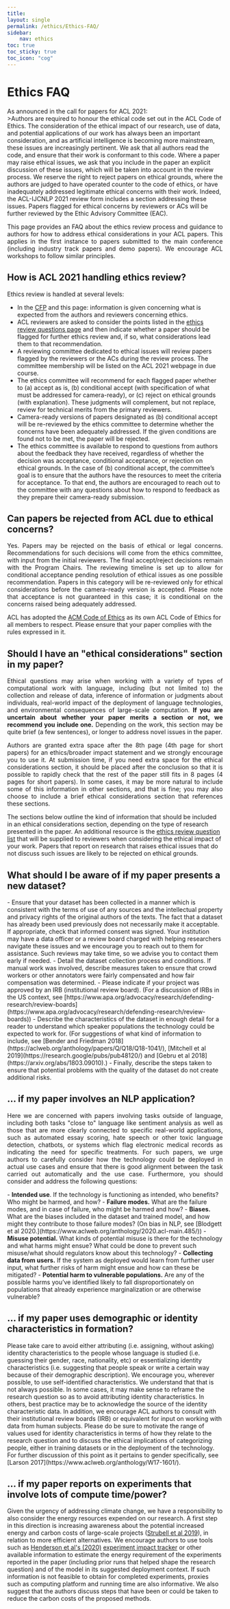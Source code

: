 ```yaml
---
title: 
layout: single
permalink: /ethics/Ethics-FAQ/
sidebar: 
    nav: ethics 
toc: true
toc_sticky: true
toc_icon: "cog"
---
```


<h1>Ethics FAQ</h1>
As announced in the call for papers for ACL 2021:<br/>
>Authors are required to honour the ethical code set out in the ACL Code of Ethics. The consideration of the ethical impact of our research, use of data, and potential applications of our work has always been an important consideration, and as artificial intelligence is becoming more mainstream, these issues are increasingly pertinent. We ask that all authors read the code, and ensure that their work is conformant to this code. Where a paper may raise ethical issues, we ask that you include in the paper an explicit discussion of these issues, which will be taken into account in the review process. We reserve the right to reject papers on ethical grounds, where the authors are judged to have operated counter to the code of ethics, or have inadequately addressed legitimate ethical concerns with their work. Indeed, the ACL-IJCNLP 2021 review form includes a section addressing these issues. Papers flagged for ethical concerns by reviewers or ACs will be further reviewed by the Ethic Advisory Committee (EAC).

<p align="justify">This page provides an FAQ about the ethics review process and guidance to authors for how to address ethical considerations in your ACL papers. This applies in the first instance to papers submitted to the main conference (including industry track papers and demo papers). We encourage ACL workshops to follow similar principles.</p>

## **How is ACL 2021 handling ethics review?**
Ethics review is handled at several levels:
- In the [CFP](https://2021.aclweb.org/calls/papers/) and this page: information is given concerning what is expected from the authors and reviewers concerning ethics.
- ACL reviewers are asked to consider the points listed in the [ethics review questions page](https://2021.aclweb.org/ethics/Ethics-review-questions/) and then indicate whether a paper should be flagged for further ethics review and, if so, what considerations lead them to that recommendation.
- A reviewing committee dedicated to ethical issues will review papers flagged by the reviewers or the ACs during the review process. The committee membership will be listed on the ACL 2021 webpage in due course.
- The ethics committee will recommend for each flagged paper whether to (a) accept as is, (b) conditional accept (with specification of what must be addressed for camera-ready), or (c) reject on ethical grounds (with explanation). These judgments will complement, but not replace, review for technical merits from the primary reviewers.
- Camera-ready versions of papers designated as (b) conditional accept will be re-reviewed by the ethics committee to determine whether the concerns have been adequately addressed. If the given conditions are found not to be met, the paper will be rejected. 
- The ethics committee is available to respond to questions from authors about the feedback they have received, regardless of whether the decision was acceptance, conditional acceptance, or rejection on ethical grounds. In the case of (b) conditional accept, the committee’s goal is to ensure that the authors have the resources to meet the criteria for acceptance. To that end, the authors are encouraged to reach out to the committee with any questions about how to respond to feedback as they prepare their camera-ready submission.

<h2><b>Can papers be rejected from ACL due to ethical concerns?</b></h2>
<p align="justify">Yes. Papers may be rejected on the basis of ethical or legal concerns. Recommendations for such decisions will come from the ethics committee, with input from the initial reviewers. The final accept/reject decisions remain with the Program Chairs. The reviewing timeline is set up to allow for conditional acceptance pending resolution of ethical issues as one possible recommendation. Papers in this category will be re-reviewed only for ethical considerations before the camera-ready version is accepted. Please note that acceptance is not guaranteed in this case; it is conditional on the concerns raised being adequately addressed.</p>

ACL has adopted the [ACM Code of Ethics](https://www.acm.org/code-of-ethics) as its own ACL Code of Ethics for all members to respect. Please ensure that your paper complies with the rules expressed in it.

<h2><b>Should I have an "ethical considerations" section in my paper?</b></h2>
<p align="justify">Ethical questions may arise when working with a variety of types of computational work with language, including (but not limited to) the collection and release of data, inference of information or judgments about individuals, real-world impact of the deployment of language technologies, and environmental consequences of large-scale computation. <b>If you are uncertain about whether your paper merits a section or not, we recommend you include one.</b> Depending on the work, this section may be quite brief (a few sentences), or longer to address novel issues in the paper. </p>

<p align="justify">Authors are granted extra space after the 8th page (4th page for short papers) for an ethics/broader impact statement and we strongly encourage you to use it. At submission time, if you need extra space for the ethical considerations section, it should be placed after the conclusion so that it is possible to rapidly check that the rest of the paper still fits in 8 pages (4 pages for short papers). In some cases, it may be more natural to include some of this information in other sections, and that is fine; you may also choose to include a brief ethical considerations section that references these sections.</p>

The sections below outline the kind of information that should be included in an ethical considerations section, depending on the type of research presented in the paper. An additional resource is the [ethics review question list](https://2021.aclweb.org/ethics/Ethics-review-questions/) that will be supplied to reviewers when considering the ethical impact of your work. Papers that report on research that raises ethical issues that do not discuss such issues are likely to be rejected on ethical grounds.

<h2><b>What should I be aware of if my paper presents a new dataset?</b></h2>
- Ensure that your dataset has been collected in a manner which is consistent with the terms of use of any sources and the intellectual property and privacy rights of the original authors of the texts. The fact that a dataset has already been used previously does not necessarily make it acceptable. If appropriate, check that informed consent was signed. Your institution may have a data officer or a review board charged with helping researchers navigate these issues and we encourage you to reach out to them for assistance. Such reviews may take time, so we advise you to contact them early if needed.
- Detail the dataset collection process and conditions. If manual work was involved, describe measures taken to ensure that crowd workers or other annotators were fairly compensated and how fair compensation was determined.
- Please indicate if your project was approved by an IRB (institutional review board). (For a discussion of IRBs in the US context, see [https://www.apa.org/advocacy/research/defending-research/review-boards](https://www.apa.org/advocacy/research/defending-research/review-boards))
- Describe the characteristics of the dataset in enough detail for a reader to understand which speaker populations the technology could be expected to work for. (For suggestions of what kind of information to include, see [Bender and Friedman 2018](https://aclweb.org/anthology/papers/Q/Q18/Q18-1041/), [Mitchell et al 2019](https://research.google/pubs/pub48120/) and [Gebru et al 2018](https://arxiv.org/abs/1803.09010).)
- Finally, describe the steps taken to ensure that potential problems with the quality of the dataset do not create additional risks.

<h2><b>… if my paper involves an NLP application?</b></h2>
<p align="justify">Here we are concerned with papers involving tasks outside of language, including both tasks "close to" language like sentiment analysis as well as those that are more clearly connected to specific real-world applications, such as automated essay scoring, hate speech or other toxic language detection, chatbots, or systems which flag electronic medical records as indicating the need for specific treatments. For such papers, we urge authors to carefully consider how the technology could be deployed in actual use cases and ensure that there is good alignment between the task carried out automatically and the use case. Furthermore, you should consider and address the following questions:</p>
- <b>Intended use</b>. If the technology is functioning as intended, who benefits? Who might be harmed, and how?
- <b>Failure modes.</b> What are the failure modes, and in case of failure, who might be harmed and how?
- <b>Biases.</b> What are the biases included in the dataset and trained model, and how might they contribute to those failure modes? (On bias in NLP, see [Blodgett et al 2020.](https://www.aclweb.org/anthology/2020.acl-main.485/))
- <b>Misuse potential.</b> What kinds of potential misuse is there for the technology and what harms might ensue? What could be done to prevent such misuse/what should regulators know about this technology?
- <b>Collecting data from users.</b> If the system as deployed would learn from further user input, what further risks of harm might ensue and how can these be mitigated?
- <b>Potential harm to vulnerable populations.</b> Are any of the possible harms you’ve identified likely to fall disproportionately on populations that already experience marginalization or are otherwise vulnerable?

<h2><b>… if my paper uses demographic or identity characteristics in formation?</b></h2>
Please take care to avoid either attributing (i.e. assigning, without asking) identity characteristics to the people whose language is studied (i.e. guessing their gender, race, nationality, etc) or essentializing identity characteristics (i.e. suggesting that people speak or write a certain way because of their demographic description). We encourage you, wherever possible, to use self-identified characteristics. We understand that that is not always possible. In some cases, it may make sense to reframe the research question so as to avoid attributing identity characteristics. In others, best practice may be to acknowledge the source of the identity characteristic data. In addition, we encourage ACL authors to consult with their institutional review boards (IRB) or equivalent for input on working with data from human subjects.
Please do be sure to motivate the range of values used for identity characteristics in terms of how they relate to the research question and to discuss the ethical implications of categorizing people, either in training datasets or in the deployment of the technology. For further discussion of this point as it pertains to gender specifically, see [Larson 2017](https://www.aclweb.org/anthology/W17-1601/).

## **… if my paper reports on experiments that involve lots of compute time/power?**
Given the urgency of addressing climate change, we have a responsibility to also consider the energy resources expended on our research. A first step in this direction is increasing awareness about the potential increased energy and carbon costs of large-scale projects ([Strubell et al 2019](https://www.aclweb.org/anthology/P19-1355/)), in relation to more efficient alternatives. We encourage authors to use tools such as [Henderson et al's (2020)](https://arxiv.org/abs/2002.05651) [experiment impact tracker](https://github.com/Breakend/experiment-impact-tracker) or other available information to estimate the energy requirement of the experiments reported in the paper (including prior runs that helped shape the research question) and of the model in its suggested deployment context. If such information is not feasible to obtain for completed experiments, proxies such as computing platform and running time are also informative. We also suggest that the authors discuss steps that have been or could be taken to reduce the carbon costs of the proposed methods.
